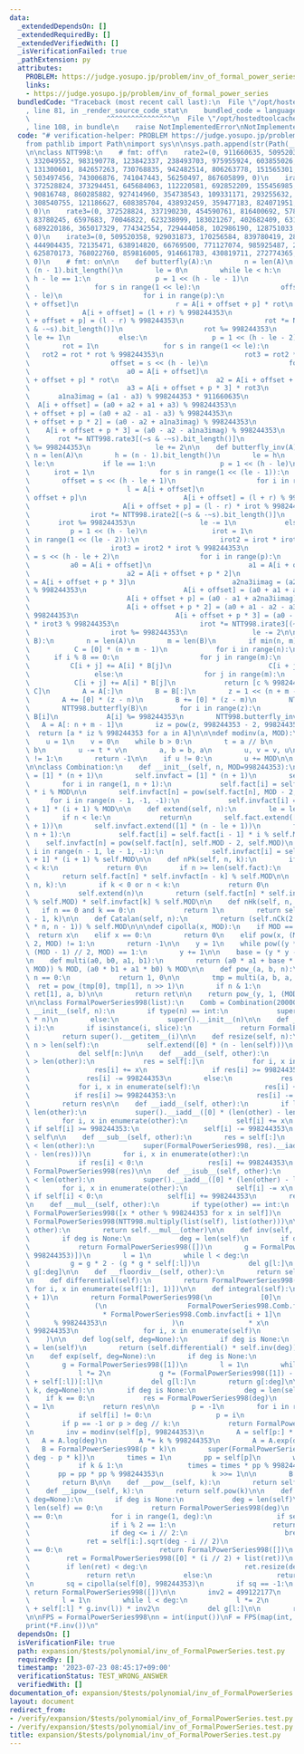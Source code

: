 ```yaml
---
data:
  _extendedDependsOn: []
  _extendedRequiredBy: []
  _extendedVerifiedWith: []
  _isVerificationFailed: true
  _pathExtension: py
  attributes:
    PROBLEM: https://judge.yosupo.jp/problem/inv_of_formal_power_series
    links:
    - https://judge.yosupo.jp/problem/inv_of_formal_power_series
  bundledCode: "Traceback (most recent call last):\n  File \"/opt/hostedtoolcache/Python/3.11.4/x64/lib/python3.11/site-packages/onlinejudge_verify/documentation/build.py\"\
    , line 81, in _render_source_code_stat\n    bundled_code = language.bundle(\n\
    \                   ^^^^^^^^^^^^^^^^\n  File \"/opt/hostedtoolcache/Python/3.11.4/x64/lib/python3.11/site-packages/onlinejudge_verify/languages/python.py\"\
    , line 108, in bundle\n    raise NotImplementedError\nNotImplementedError\n"
  code: "# verification-helper: PROBLEM https://judge.yosupo.jp/problem/inv_of_formal_power_series\n\
    from pathlib import Path\nimport sys\n\nsys.path.append(str(Path(__file__).resolve().parent.parent.parent.parent))\n\
    \n\nclass NTT998:\n    # fmt: off\n    rate2=(0, 911660635, 509520358, 369330050,\
    \ 332049552, 983190778, 123842337, 238493703, 975955924, 603855026, 856644456,\
    \ 131300601, 842657263, 730768835, 942482514, 806263778, 151565301, 510815449,\
    \ 503497456, 743006876, 741047443, 56250497, 867605899, 0)\n    irate2=(0, 86583718,\
    \ 372528824, 373294451, 645684063, 112220581, 692852209, 155456985, 797128860,\
    \ 90816748, 860285882, 927414960, 354738543, 109331171, 293255632, 535113200,\
    \ 308540755, 121186627, 608385704, 438932459, 359477183, 824071951, 103369235,\
    \ 0)\n    rate3=(0, 372528824, 337190230, 454590761, 816400692, 578227951, 180142363,\
    \ 83780245, 6597683, 70046822, 623238099, 183021267, 402682409, 631680428, 344509872,\
    \ 689220186, 365017329, 774342554, 729444058, 102986190, 128751033, 395565204,\
    \ 0)\n    irate3=(0, 509520358, 929031873, 170256584, 839780419, 282974284, 395914482,\
    \ 444904435, 72135471, 638914820, 66769500, 771127074, 985925487, 262319669, 262341272,\
    \ 625870173, 768022760, 859816005, 914661783, 430819711, 272774365, 530924681,\
    \ 0)\n    # fmt: on\n\n    def butterfly(A):\n        n = len(A)\n        h =\
    \ (n - 1).bit_length()\n        le = 0\n        while le < h:\n            if\
    \ h - le == 1:\n                p = 1 << (h - le - 1)\n                rot = 1\n\
    \                for s in range(1 << le):\n                    offset = s << (h\
    \ - le)\n                    for i in range(p):\n                        l = A[i\
    \ + offset]\n                        r = A[i + offset + p] * rot\n           \
    \             A[i + offset] = (l + r) % 998244353\n                        A[i\
    \ + offset + p] = (l - r) % 998244353\n                    rot *= NTT998.rate2[(~s\
    \ & -~s).bit_length()]\n                    rot %= 998244353\n               \
    \ le += 1\n            else:\n                p = 1 << (h - le - 2)\n        \
    \        rot = 1\n                for s in range(1 << le):\n                 \
    \   rot2 = rot * rot % 998244353\n                    rot3 = rot2 * rot % 998244353\n\
    \                    offset = s << (h - le)\n                    for i in range(p):\n\
    \                        a0 = A[i + offset]\n                        a1 = A[i\
    \ + offset + p] * rot\n                        a2 = A[i + offset + p * 2] * rot2\n\
    \                        a3 = A[i + offset + p * 3] * rot3\n                 \
    \       a1na3imag = (a1 - a3) % 998244353 * 911660635\n                      \
    \  A[i + offset] = (a0 + a2 + a1 + a3) % 998244353\n                        A[i\
    \ + offset + p] = (a0 + a2 - a1 - a3) % 998244353\n                        A[i\
    \ + offset + p * 2] = (a0 - a2 + a1na3imag) % 998244353\n                    \
    \    A[i + offset + p * 3] = (a0 - a2 - a1na3imag) % 998244353\n             \
    \       rot *= NTT998.rate3[(~s & -~s).bit_length()]\n                    rot\
    \ %= 998244353\n                le += 2\n\n    def butterfly_inv(A):\n       \
    \ n = len(A)\n        h = (n - 1).bit_length()\n        le = h\n        while\
    \ le:\n            if le == 1:\n                p = 1 << (h - le)\n          \
    \      irot = 1\n                for s in range(1 << (le - 1)):\n            \
    \        offset = s << (h - le + 1)\n                    for i in range(p):\n\
    \                        l = A[i + offset]\n                        r = A[i +\
    \ offset + p]\n                        A[i + offset] = (l + r) % 998244353\n \
    \                       A[i + offset + p] = (l - r) * irot % 998244353\n     \
    \               irot *= NTT998.irate2[(~s & -~s).bit_length()]\n             \
    \       irot %= 998244353\n                le -= 1\n            else:\n      \
    \          p = 1 << (h - le)\n                irot = 1\n                for s\
    \ in range(1 << (le - 2)):\n                    irot2 = irot * irot % 998244353\n\
    \                    irot3 = irot2 * irot % 998244353\n                    offset\
    \ = s << (h - le + 2)\n                    for i in range(p):\n              \
    \          a0 = A[i + offset]\n                        a1 = A[i + offset + p]\n\
    \                        a2 = A[i + offset + p * 2]\n                        a3\
    \ = A[i + offset + p * 3]\n                        a2na3iimag = (a2 - a3) * 86583718\
    \ % 998244353\n                        A[i + offset] = (a0 + a1 + a2 + a3) % 998244353\n\
    \                        A[i + offset + p] = (a0 - a1 + a2na3iimag) * irot % 998244353\n\
    \                        A[i + offset + p * 2] = (a0 + a1 - a2 - a3) * irot2 %\
    \ 998244353\n                        A[i + offset + p * 3] = (a0 - a1 - a2na3iimag)\
    \ * irot3 % 998244353\n                    irot *= NTT998.irate3[(~s & -~s).bit_length()]\n\
    \                    irot %= 998244353\n                le -= 2\n\n    def multiply(A,\
    \ B):\n        n = len(A)\n        m = len(B)\n        if min(n, m) <= 60:\n \
    \           C = [0] * (n + m - 1)\n            for i in range(n):\n          \
    \      if i % 8 == 0:\n                    for j in range(m):\n              \
    \          C[i + j] += A[i] * B[j]\n                        C[i + j] %= 998244353\n\
    \                else:\n                    for j in range(m):\n             \
    \           C[i + j] += A[i] * B[j]\n            return [c % 998244353 for c in\
    \ C]\n        A = A[:]\n        B = B[:]\n        z = 1 << (n + m - 2).bit_length()\n\
    \        A += [0] * (z - n)\n        B += [0] * (z - m)\n        NTT998.butterfly(A)\n\
    \        NTT998.butterfly(B)\n        for i in range(z):\n            A[i] *=\
    \ B[i]\n            A[i] %= 998244353\n        NTT998.butterfly_inv(A)\n     \
    \   A = A[: n + m - 1]\n        iz = pow(z, 998244353 - 2, 998244353)\n      \
    \  return [a * iz % 998244353 for a in A]\n\n\ndef modinv(a, MOD):\n    b = MOD\n\
    \    u = 1\n    v = 0\n    while b > 0:\n        t = a // b\n        a -= t *\
    \ b\n        u -= t * v\n        a, b = b, a\n        u, v = v, u\n\n    if a\
    \ != 1:\n        return -1\n\n    if u != 0:\n        u += MOD\n\n    return u\n\
    \n\nclass Combination:\n    def __init__(self, n, MOD=998244353):\n        self.fact\
    \ = [1] * (n + 1)\n        self.invfact = [1] * (n + 1)\n        self.MOD = MOD\n\
    \        for i in range(1, n + 1):\n            self.fact[i] = self.fact[i - 1]\
    \ * i % MOD\n\n        self.invfact[n] = pow(self.fact[n], MOD - 2, MOD)\n   \
    \     for i in range(n - 1, -1, -1):\n            self.invfact[i] = self.invfact[i\
    \ + 1] * (i + 1) % MOD\n\n    def extend(self, n):\n        le = len(self.fact)\n\
    \        if n < le:\n            return\n        self.fact.extend([1] * (n - le\
    \ + 1))\n        self.invfact.extend([1] * (n - le + 1))\n        for i in range(le,\
    \ n + 1):\n            self.fact[i] = self.fact[i - 1] * i % self.MOD\n\n    \
    \    self.invfact[n] = pow(self.fact[n], self.MOD - 2, self.MOD)\n        for\
    \ i in range(n - 1, le - 1, -1):\n            self.invfact[i] = self.invfact[i\
    \ + 1] * (i + 1) % self.MOD\n\n    def nPk(self, n, k):\n        if k < 0 or n\
    \ < k:\n            return 0\n        if n >= len(self.fact):\n            self.extend(n)\n\
    \        return self.fact[n] * self.invfact[n - k] % self.MOD\n\n    def nCk(self,\
    \ n, k):\n        if k < 0 or n < k:\n            return 0\n        if n >= len(self.fact):\n\
    \            self.extend(n)\n        return (self.fact[n] * self.invfact[n - k]\
    \ % self.MOD) * self.invfact[k] % self.MOD\n\n    def nHk(self, n, k):\n     \
    \   if n == 0 and k == 0:\n            return 1\n        return self.nCk(n + k\
    \ - 1, k)\n\n    def Catalan(self, n):\n        return (self.nCk(2 * n, n) - self.nCk(2\
    \ * n, n - 1)) % self.MOD\n\n\ndef cipolla(x, MOD):\n    if MOD == 2:\n      \
    \  return x\n    elif x == 0:\n        return 0\n    elif pow(x, (MOD - 1) //\
    \ 2, MOD) != 1:\n        return -1\n\n    y = 1\n    while pow((y * y - x) % MOD,\
    \ (MOD - 1) // 2, MOD) == 1:\n        y += 1\n\n    base = (y * y - x) % MOD\n\
    \n    def multi(a0, b0, a1, b1):\n        return (a0 * a1 + base * (b0 * b1 %\
    \ MOD)) % MOD, (a0 * b1 + a1 * b0) % MOD\n\n    def pow_(a, b, n):\n        if\
    \ n == 0:\n            return 1, 0\n\n        tmp = multi(a, b, a, b)\n      \
    \  ret = pow_(tmp[0], tmp[1], n >> 1)\n        if n & 1:\n            ret = multi(ret[0],\
    \ ret[1], a, b)\n\n        return ret\n\n    return pow_(y, 1, (MOD + 1) // 2)[0]\n\
    \n\nclass FormalPowerSeries998(list):\n    Comb = Combination(200000)\n\n    def\
    \ __init__(self, n):\n        if type(n) == int:\n            super().__init__([0]\
    \ * n)\n        else:\n            super().__init__(n)\n\n    def __getitem__(self,\
    \ i):\n        if isinstance(i, slice):\n            return FormalPowerSeries998(super().__getitem__(i))\n\
    \        return super().__getitem__(i)\n\n    def resize(self, n):\n        if\
    \ n > len(self):\n            self.extend([0] * (n - len(self)))\n        else:\n\
    \            del self[n:]\n\n    def __add__(self, other):\n        if len(self)\
    \ > len(other):\n            res = self[:]\n            for i, x in enumerate(other):\n\
    \                res[i] += x\n                if res[i] >= 998244353:\n      \
    \              res[i] -= 998244353\n        else:\n            res = other[:]\n\
    \            for i, x in enumerate(self):\n                res[i] += x\n     \
    \           if res[i] >= 998244353:\n                    res[i] -= 998244353\n\
    \        return res\n\n    def __iadd__(self, other):\n        if len(self) <\
    \ len(other):\n            super().__iadd__([0] * (len(other) - len(self)))\n\
    \        for i, x in enumerate(other):\n            self[i] += x\n           \
    \ if self[i] >= 998244353:\n                self[i] -= 998244353\n        return\
    \ self\n\n    def __sub__(self, other):\n        res = self[:]\n        if len(res)\
    \ < len(other):\n            super(FormalPowerSeries998, res).__iadd__([0] * (len(other)\
    \ - len(res)))\n        for i, x in enumerate(other):\n            res[i] -= x\n\
    \            if res[i] < 0:\n                res[i] += 998244353\n        return\
    \ FormalPowerSeries998(res)\n\n    def __isub__(self, other):\n        if len(self)\
    \ < len(other):\n            super().__iadd__([0] * (len(other) - len(self)))\n\
    \        for i, x in enumerate(other):\n            self[i] -= x\n           \
    \ if self[i] < 0:\n                self[i] += 998244353\n        return self\n\
    \n    def __mul__(self, other):\n        if type(other) == int:\n            return\
    \ FormalPowerSeries998([x * other % 998244353 for x in self])\n        return\
    \ FormalPowerSeries998(NTT998.multiply(list(self), list(other)))\n\n    def __imul__(self,\
    \ other):\n        return self.__mul__(other)\n\n    def inv(self, deg=None):\n\
    \        if deg is None:\n            deg = len(self)\n        if deg == 0:\n\
    \            return FormalPowerSeries998([])\n        g = FormalPowerSeries998([modinv(self[0],\
    \ 998244353)])\n        l = 1\n        while l < deg:\n            l *= 2\n  \
    \          g = g * 2 - (g * g * self[:l])\n            del g[l:]\n        return\
    \ g[:deg]\n\n    def __floordiv__(self, other):\n        return self * other.inv(len(self))\n\
    \n    def differential(self):\n        return FormalPowerSeries998([i * x % 998244353\
    \ for i, x in enumerate(self[1:], 1)])\n\n    def integral(self):\n        FormalPowerSeries998.Comb.extend(len(self)\
    \ + 1)\n        return FormalPowerSeries998(\n            [0]\n            + [\n\
    \                (\n                    FormalPowerSeries998.Comb.fact[i]\n  \
    \                  * FormalPowerSeries998.Comb.invfact[i + 1]\n              \
    \      % 998244353\n                )\n                * x\n                %\
    \ 998244353\n                for i, x in enumerate(self)\n            ]\n    \
    \    )\n\n    def log(self, deg=None):\n        if deg is None:\n            deg\
    \ = len(self)\n        return (self.differential() * self.inv(deg))[:deg].integral()[:deg]\n\
    \n    def exp(self, deg=None):\n        if deg is None:\n            deg = len(self)\n\
    \        g = FormalPowerSeries998([1])\n        l = 1\n        while l < deg:\n\
    \            l *= 2\n            g *= (FormalPowerSeries998([1]) - g.log(deg=l)\
    \ + self[:l])[:l]\n            del g[l:]\n        return g[:deg]\n\n    def pow(self,\
    \ k, deg=None):\n        if deg is None:\n            deg = len(self)\n\n    \
    \    if k == 0:\n            res = FormalPowerSeries998(deg)\n            res[0]\
    \ = 1\n            return res\n\n        p = -1\n        for i in range(deg):\n\
    \            if self[i] != 0:\n                p = i\n                break\n\n\
    \        if p == -1 or p > deg // k:\n            return FormalPowerSeries998(deg)\n\
    \n        inv = modinv(self[p], 998244353)\n        A = self[p:] * inv\n     \
    \   A = A.log(deg)\n        A *= k % 998244353\n        A = A.exp(deg)\n     \
    \   B = FormalPowerSeries998(p * k)\n        super(FormalPowerSeries998, B).__iadd__(A[:\
    \ deg - p * k])\n        times = 1\n        pp = self[p]\n        while k > 0:\n\
    \            if k & 1:\n                times = times * pp % 998244353\n     \
    \       pp = pp * pp % 998244353\n            k >>= 1\n\n        B *= times\n\
    \        return B\n\n    def __pow__(self, k):\n        return self.pow(k)\n\n\
    \    def __ipow__(self, k):\n        return self.pow(k)\n\n    def sqrt(self,\
    \ deg=None):\n        if deg is None:\n            deg = len(self)\n        if\
    \ len(self) == 0:\n            return FormalPowerSeries998(deg)\n        if self[0]\
    \ == 0:\n            for i in range(1, deg):\n                if self[i] != 0:\n\
    \                    if i % 2 == 1:\n                        return FormalPowerSeries998([])\n\
    \                    if deg <= i // 2:\n                        break\n      \
    \              ret = self[i:].sqrt(deg - i // 2)\n                    if len(ret)\
    \ == 0:\n                        return FormalPowerSeries998([])\n           \
    \         ret = FormalPowerSeries998([0] * (i // 2) + list(ret))\n           \
    \         if len(ret) < deg:\n                        ret.resize(deg)\n      \
    \              return ret\n            else:\n                return FormalPowerSeries998(deg)\n\
    \n        sq = cipolla(self[0], 998244353)\n        if sq == -1:\n           \
    \ return FormalPowerSeries998([])\n\n        inv2 = 499122177\n        g = FormalPowerSeries998([sq])\n\
    \        l = 1\n        while l < deg:\n            l *= 2\n            g = (g\
    \ + self[:l] * g.inv(l)) * inv2\n            del g[l:]\n\n        return g[:deg]\n\
    \n\nFPS = FormalPowerSeries998\nn = int(input())\nF = FPS(map(int, input().split()))\n\
    print(*F.inv())\n"
  dependsOn: []
  isVerificationFile: true
  path: expansion/$tests/polynomial/inv_of_FormalPowerSeries.test.py
  requiredBy: []
  timestamp: '2023-07-23 08:45:17+09:00'
  verificationStatus: TEST_WRONG_ANSWER
  verifiedWith: []
documentation_of: expansion/$tests/polynomial/inv_of_FormalPowerSeries.test.py
layout: document
redirect_from:
- /verify/expansion/$tests/polynomial/inv_of_FormalPowerSeries.test.py
- /verify/expansion/$tests/polynomial/inv_of_FormalPowerSeries.test.py.html
title: expansion/$tests/polynomial/inv_of_FormalPowerSeries.test.py
---
```

